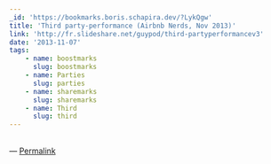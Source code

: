```yaml
---
_id: 'https://bookmarks.boris.schapira.dev/?LykQgw'
title: 'Third party-performance (Airbnb Nerds, Nov 2013)'
link: 'http://fr.slideshare.net/guypod/third-partyperformancev3'
date: '2013-11-07'
tags:
    - name: boostmarks
      slug: boostmarks
    - name: Parties
      slug: parties
    - name: sharemarks
      slug: sharemarks
    - name: Third
      slug: third
---
```


<br>&#8212;
<a href="https://bookmarks.boris.schapira.dev/?LykQgw" title="Permalink">Permalink</a>
